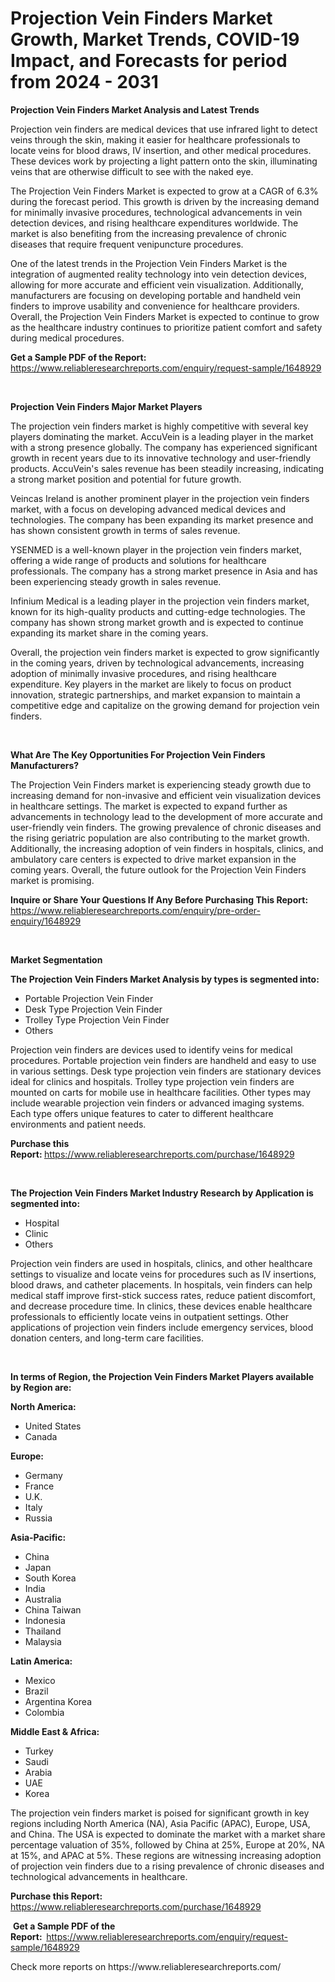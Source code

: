 <p><h1>Projection Vein Finders Market Growth, Market Trends, COVID-19 Impact, and Forecasts for period from 2024 - 2031</h1></p><p><strong>Projection Vein Finders Market Analysis and Latest Trends</strong></p>
<p><p>Projection vein finders are medical devices that use infrared light to detect veins through the skin, making it easier for healthcare professionals to locate veins for blood draws, IV insertion, and other medical procedures. These devices work by projecting a light pattern onto the skin, illuminating veins that are otherwise difficult to see with the naked eye.</p><p>The Projection Vein Finders Market is expected to grow at a CAGR of 6.3% during the forecast period. This growth is driven by the increasing demand for minimally invasive procedures, technological advancements in vein detection devices, and rising healthcare expenditures worldwide. The market is also benefiting from the increasing prevalence of chronic diseases that require frequent venipuncture procedures.</p><p>One of the latest trends in the Projection Vein Finders Market is the integration of augmented reality technology into vein detection devices, allowing for more accurate and efficient vein visualization. Additionally, manufacturers are focusing on developing portable and handheld vein finders to improve usability and convenience for healthcare providers. Overall, the Projection Vein Finders Market is expected to continue to grow as the healthcare industry continues to prioritize patient comfort and safety during medical procedures.</p></p>
<p><strong>Get a Sample PDF of the Report:&nbsp;</strong> <a href="https://www.reliableresearchreports.com/enquiry/request-sample/1648929">https://www.reliableresearchreports.com/enquiry/request-sample/1648929</a></p>
<p>&nbsp;</p>
<p><strong>Projection Vein Finders Major Market Players</strong></p>
<p><p>The projection vein finders market is highly competitive with several key players dominating the market. AccuVein is a leading player in the market with a strong presence globally. The company has experienced significant growth in recent years due to its innovative technology and user-friendly products. AccuVein's sales revenue has been steadily increasing, indicating a strong market position and potential for future growth.</p><p>Veincas Ireland is another prominent player in the projection vein finders market, with a focus on developing advanced medical devices and technologies. The company has been expanding its market presence and has shown consistent growth in terms of sales revenue.</p><p>YSENMED is a well-known player in the projection vein finders market, offering a wide range of products and solutions for healthcare professionals. The company has a strong market presence in Asia and has been experiencing steady growth in sales revenue.</p><p>Infinium Medical is a leading player in the projection vein finders market, known for its high-quality products and cutting-edge technologies. The company has shown strong market growth and is expected to continue expanding its market share in the coming years.</p><p>Overall, the projection vein finders market is expected to grow significantly in the coming years, driven by technological advancements, increasing adoption of minimally invasive procedures, and rising healthcare expenditure. Key players in the market are likely to focus on product innovation, strategic partnerships, and market expansion to maintain a competitive edge and capitalize on the growing demand for projection vein finders.</p></p>
<p>&nbsp;</p>
<p><strong>What Are The Key Opportunities For Projection Vein Finders Manufacturers?</strong></p>
<p><p>The Projection Vein Finders market is experiencing steady growth due to increasing demand for non-invasive and efficient vein visualization devices in healthcare settings. The market is expected to expand further as advancements in technology lead to the development of more accurate and user-friendly vein finders. The growing prevalence of chronic diseases and the rising geriatric population are also contributing to the market growth. Additionally, the increasing adoption of vein finders in hospitals, clinics, and ambulatory care centers is expected to drive market expansion in the coming years. Overall, the future outlook for the Projection Vein Finders market is promising.</p></p>
<p><strong>Inquire or Share Your Questions If Any Before Purchasing This Report:</strong> <a href="https://www.reliableresearchreports.com/enquiry/pre-order-enquiry/1648929">https://www.reliableresearchreports.com/enquiry/pre-order-enquiry/1648929</a></p>
<p>&nbsp;</p>
<p><strong>Market Segmentation</strong></p>
<p><strong>The Projection Vein Finders Market Analysis by types is segmented into:</strong></p>
<p><ul><li>Portable Projection Vein Finder</li><li>Desk Type Projection Vein Finder</li><li>Trolley Type Projection Vein Finder</li><li>Others</li></ul></p>
<p><p>Projection vein finders are devices used to identify veins for medical procedures. Portable projection vein finders are handheld and easy to use in various settings. Desk type projection vein finders are stationary devices ideal for clinics and hospitals. Trolley type projection vein finders are mounted on carts for mobile use in healthcare facilities. Other types may include wearable projection vein finders or advanced imaging systems. Each type offers unique features to cater to different healthcare environments and patient needs.</p></p>
<p><strong>Purchase this Report:&nbsp;</strong><a href="https://www.reliableresearchreports.com/purchase/1648929">https://www.reliableresearchreports.com/purchase/1648929</a></p>
<p>&nbsp;</p>
<p><strong>The Projection Vein Finders Market Industry Research by Application is segmented into:</strong></p>
<p><ul><li>Hospital</li><li>Clinic</li><li>Others</li></ul></p>
<p><p>Projection vein finders are used in hospitals, clinics, and other healthcare settings to visualize and locate veins for procedures such as IV insertions, blood draws, and catheter placements. In hospitals, vein finders can help medical staff improve first-stick success rates, reduce patient discomfort, and decrease procedure time. In clinics, these devices enable healthcare professionals to efficiently locate veins in outpatient settings. Other applications of projection vein finders include emergency services, blood donation centers, and long-term care facilities.</p></p>
<p>&nbsp;</p>
<p><strong>In terms of Region, the Projection Vein Finders Market Players available by Region are:</strong></p>
<p>
    <p> <strong> North America: </strong>
        <ul>
            <li>United States</li>
            <li>Canada</li>
        </ul>
        </p> 
    <p> <strong> Europe: </strong>
        <ul>
            <li>Germany</li>
            <li>France</li>
            <li>U.K.</li>
            <li>Italy</li>
            <li>Russia</li>
        </ul>
        </p> 
    <p> <strong> Asia-Pacific: </strong>
        <ul>
            <li>China</li>
            <li>Japan</li>
            <li>South Korea</li>
            <li>India</li>
            <li>Australia</li>
            <li>China Taiwan</li>
            <li>Indonesia</li>
            <li>Thailand</li>
            <li>Malaysia</li>
        </ul>
        </p> 
    <p> <strong> Latin America: </strong>
        <ul>
            <li>Mexico</li>
            <li>Brazil</li>
            <li>Argentina Korea</li>
            <li>Colombia</li>
        </ul>
        </p> 
    <p> <strong> Middle East & Africa: </strong>
        <ul>
            <li>Turkey</li>
            <li>Saudi</li>
            <li>Arabia</li>
            <li>UAE</li>
            <li>Korea</li>
        </ul>
    </p>
    </p>
<p><p>The projection vein finders market is poised for significant growth in key regions including North America (NA), Asia Pacific (APAC), Europe, USA, and China. The USA is expected to dominate the market with a market share percentage valuation of 35%, followed by China at 25%, Europe at 20%, NA at 15%, and APAC at 5%. These regions are witnessing increasing adoption of projection vein finders due to a rising prevalence of chronic diseases and technological advancements in healthcare.</p></p>
<p><strong>Purchase this Report: </strong><a href="https://www.reliableresearchreports.com/purchase/1648929">https://www.reliableresearchreports.com/purchase/1648929</a></p>
<p>&nbsp;<strong>Get a Sample PDF of the Report:&nbsp;&nbsp;</strong><a href="https://www.reliableresearchreports.com/enquiry/request-sample/1648929">https://www.reliableresearchreports.com/enquiry/request-sample/1648929</a></p>
<p><strong></strong></p>
<p>Check more reports on https://www.reliableresearchreports.com/</p>